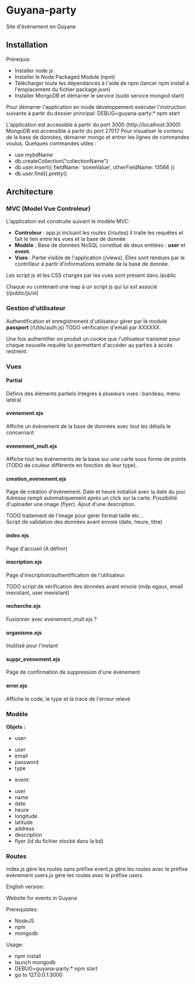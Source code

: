 # Guyana-party

Site d'évènement en Guyane

## Installation
Prérequis:
  * Installer node js
  * Installer le Node Packaged Module (npm)
  * Télécharger toute les dépendances à l'aide de npm (lancer npm install à l'emplacement du fichier package.json)
  * Installer MongoDB et démarrer le service (sudo service mongod start)

  Pour démarrer l'application en mode développement exécuter l'instruction suivante à partir du dossier principal: DEBUG=guyana-party:* npm start

  L'application est accessible à partir du port 3000 (http://localhost:3000)
  MongoDB est accessible à partir du port 27017
  Pour visualiser le contenu de la base de données, démarrer mongo et entrer les lignes de commandes voulus. Quelques commandes utiles :
  * use mybdName
  * db.createCollection("collectionName")
  * db.user.insert({ fieldName: 'someValue', otherFieldName: 13566 })
  * db.user.find().pretty()


## Architecture

### MVC (Model Vue Controleur)

L'application est construite suivant le modèle MVC:

* **Controleur** : app.js incluant les routes (/routes) il traite les requêtes et fait le lien entre les vues et la base de donnée
* **Modèle** : Base de données NoSQL constitué de deux entitées : **user** et **event**.
* **Vues** : Partie visible de l'application (/views). Elles sont rendues par le contrôleur à partir d'informations extraite de la base de donnée.

Les script js et les CSS chargés par les vues sont présent dans /public

Chaque vu contenant une map à un script js qui lui est associé (/public/js/ol)

### Gestion d'utilisateur

Authentification et enregistrement d'utilisateur gérer par le module **passport** (/Utils/auth.js) TODO vérification d'email par XXXXXX.

Une fois authentifier on produit un cookie que l'utilisateur transmet pour chaque nouvelle requête lui permettant d'accéder au parties à accès restreint.

### Vues

#### Partial

Définis des éléments partiels intégrés à plusieurs vues : bandeau, menu latéral

#### evenement.ejs

Affiche un évènement de la base de données avec tout les détails le concernant

#### evenement_mult.ejs

Affiche tout les événements de la base sur une carte sous forme de points (TODO de couleur différente en fonction de leur type).  

#### creation_evenement.ejs

Page de création d'événement. Date et heure initialisé avec la date du jour. Adresse rempli automatiquement après un click sur la carte. Possibilité d'uploader une image (flyer). Ajout d'une description.

TODO traitement de l'image pour gérer format taille etc...  
Script de validation des données avant envoie (date, heure, titre)

#### index.ejs

Page d'accueil (A définir)

#### inscription.ejs

Page d'inscription/authentification de l'utilisateur.

TODO script de vérification des données avant envoie (mdp egaux, email inexistant, user inexistant)

#### recherche.ejs

Fusionner avec evenement_mult.ejs ?

#### organisme.ejs

Inutilisé pour l'instant

#### suppr_evenement.ejs

Page de confirmation de suppression d'une évènement

#### error.ejs

Affiche le code, le type et la trace de l'erreur relevé

### Modèle

**Objets :**
* user:
- user
- email
- password
- type

* event:
 - user
 - name
 - date
 - heure
 - longitude
 - latitude
 - address
 - description
 - flyer (id du fichier stocké dans la bd)

### Routes

index.js gère les routes sans préfixe
event.js gère les routes avec le préfixe evenement
users.js gère les routes avec le préfixe users



English version:

Website for events in Guyana

Prerequistes:
 * NodeJS
 * npm
 * mongodb

Usage:
 * npm install
 * launch mongodb
 * DEBUG=guyana-party:* npm start
 * go to 127.0.0.1:3000

